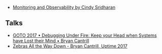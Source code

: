- [Monitoring and Observability by Cindy Sridharan](https://copyconstruct.medium.com/monitoring-and-observability-8417d1952e1c)

## Talks
- [GOTO 2017 • Debugging Under Fire: Keep your Head when Systems have Lost their Mind • Bryan Cantrill](https://www.youtube.com/watch?v=30jNsCVLpAE)
- [Zebras All the Way Down - Bryan Cantrill, Uptime 2017](https://www.youtube.com/watch?v=fE2KDzZaxvE)
